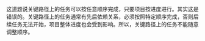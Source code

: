 这道题说关键路径上的任务可以按任意顺序完成，只要项目按进度进行。其实这是错误的。关键路径上的任务通常有先后依赖关系，必须按照特定顺序完成，否则后续任务无法开始，项目整体进度也会受到影响。所以，关键路径上的任务不能随意调整顺序。